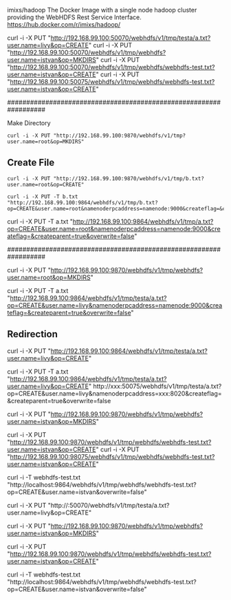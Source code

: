 
imixs/hadoop
The Docker Image with a single node hadoop cluster providing the WebHDFS Rest Service Interface. 
https://hub.docker.com/r/imixs/hadoop/



curl -i -X PUT "http://192.168.99.100:50070/webhdfs/v1/tmp/testa/a.txt?user.name=livy&op=CREATE"
curl -i -X PUT "http://192.168.99.100:50070/webhdfs/v1/tmp/webhdfs?user.name=istvan&op=MKDIRS"
curl -i -X PUT "http://192.168.99.100:50070/webhdfs/v1/tmp/webhdfs/webhdfs-test.txt?user.name=istvan&op=CREATE"
curl -i -X PUT "http://192.168.99.100:50075/webhdfs/v1/tmp/webhdfs/webhdfs-test.txt?user.name=istvan&op=CREATE"

##################################################################

Make Directory

```
curl -i -X PUT "http://192.168.99.100:9870/webhdfs/v1/tmp?user.name=root&op=MKDIRS"
```

## Create File
```
curl -i -X PUT "http://192.168.99.100:9870/webhdfs/v1/tmp/b.txt?user.name=root&op=CREATE"
```

```
curl -i -X PUT -T b.txt "http://192.168.99.100:9864/webhdfs/v1/tmp/b.txt?op=CREATE&user.name=root&namenoderpcaddress=namenode:9000&createflag=&createparent=true&overwrite=false"
```









curl -i -X PUT -T a.txt  "http://192.168.99.100:9864/webhdfs/v1/tmp/a.txt?op=CREATE&user.name=root&namenoderpcaddress=namenode:9000&createflag=&createparent=true&overwrite=false"

##################################################################

curl -i -X PUT "http://192.168.99.100:9870/webhdfs/v1/tmp/webhdfs?user.name=root&op=MKDIRS"







curl -i -X PUT -T a.txt "http://192.168.99.100:9864/webhdfs/v1/tmp/testa/a.txt?op=CREATE&user.name=livy&namenoderpcaddress=namenode:9000&createflag=&createparent=true&overwrite=false"




## Redirection
curl -i -X PUT "http://192.168.99.100:9864/webhdfs/v1/tmp/testa/a.txt?user.name=livy&op=CREATE"

curl -i -X PUT -T a.txt "http://192.168.99.100:9864/webhdfs/v1/tmp/testa/a.txt?user.name=livy&op=CREATE"
                         http://xxx:50075/webhdfs/v1/tmp/testa/a.txt?op=CREATE&user.name=livy&namenoderpcaddress=xxx:8020&createflag=&createparent=true&overwrite=false




curl -i -X PUT "http://192.168.99.100:9870/webhdfs/v1/tmp/webhdfs?user.name=istvan&op=MKDIRS"



curl -i -X PUT "http://192.168.99.100:9870/webhdfs/v1/tmp/webhdfs/webhdfs-test.txt?user.name=istvan&op=CREATE"
curl -i -X PUT "http://192.168.99.100:98075/webhdfs/v1/tmp/webhdfs/webhdfs-test.txt?user.name=istvan&op=CREATE"












 curl -i -T webhdfs-test.txt "http://localhost:9864/webhdfs/v1/tmp/webhdfs/webhdfs-test.txt?op=CREATE&user.name=istvan&overwrite=false"

















curl -i -X PUT "http://<namenode host>:50070/webhdfs/v1/tmp/testa/a.txt?user.name=livy&op=CREATE"



curl -i -X PUT "http://192.168.99.100:9870/webhdfs/v1/tmp/webhdfs?user.name=istvan&op=MKDIRS"


curl -i -X PUT "http://192.168.99.100:9870/webhdfs/v1/tmp/webhdfs/webhdfs-test.txt?user.name=istvan&op=CREATE"

 curl -i -T webhdfs-test.txt "http://localhost:9864/webhdfs/v1/tmp/webhdfs/webhdfs-test.txt?op=CREATE&user.name=istvan&overwrite=false"